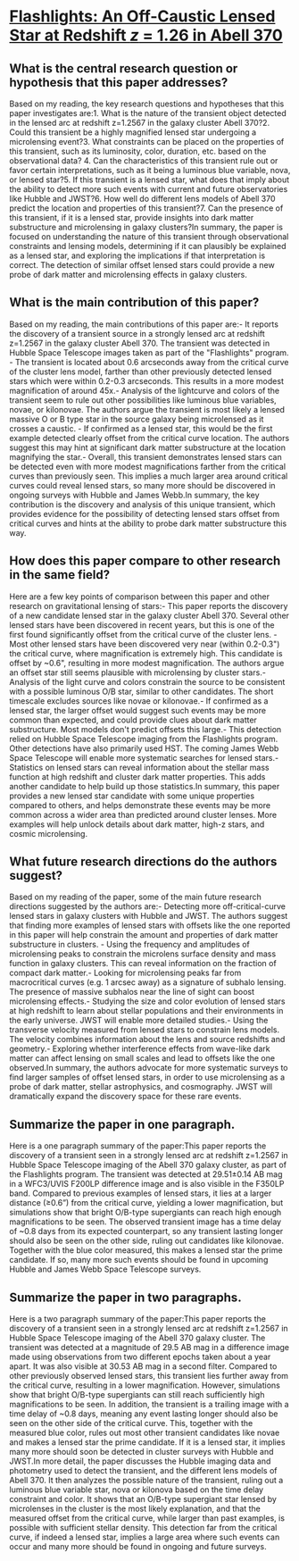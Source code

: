 # [Flashlights: An Off-Caustic Lensed Star at Redshift $z$ = 1.26 in Abell   370](https://arxiv.org/abs/2211.1402)

## What is the central research question or hypothesis that this paper addresses?

Based on my reading, the key research questions and hypotheses that this paper investigates are:1. What is the nature of the transient object detected in the lensed arc at redshift z=1.2567 in the galaxy cluster Abell 370?2. Could this transient be a highly magnified lensed star undergoing a microlensing event?3. What constraints can be placed on the properties of this transient, such as its luminosity, color, duration, etc. based on the observational data? 4. Can the characteristics of this transient rule out or favor certain interpretations, such as it being a luminous blue variable, nova, or lensed star?5. If this transient is a lensed star, what does that imply about the ability to detect more such events with current and future observatories like Hubble and JWST?6. How well do different lens models of Abell 370 predict the location and properties of this transient?7. Can the presence of this transient, if it is a lensed star, provide insights into dark matter substructure and microlensing in galaxy clusters?In summary, the paper is focused on understanding the nature of this transient through observational constraints and lensing models, determining if it can plausibly be explained as a lensed star, and exploring the implications if that interpretation is correct. The detection of similar offset lensed stars could provide a new probe of dark matter and microlensing effects in galaxy clusters.


## What is the main contribution of this paper?

Based on my reading, the main contributions of this paper are:- It reports the discovery of a transient source in a strongly lensed arc at redshift z=1.2567 in the galaxy cluster Abell 370. The transient was detected in Hubble Space Telescope images taken as part of the "Flashlights" program. - The transient is located about 0.6 arcseconds away from the critical curve of the cluster lens model, farther than other previously detected lensed stars which were within 0.2-0.3 arcseconds. This results in a more modest magnification of around 45x.- Analysis of the lightcurve and colors of the transient seem to rule out other possibilities like luminous blue variables, novae, or kilonovae. The authors argue the transient is most likely a lensed massive O or B type star in the source galaxy being microlensed as it crosses a caustic. - If confirmed as a lensed star, this would be the first example detected clearly offset from the critical curve location. The authors suggest this may hint at significant dark matter substructure at the location magnifying the star.- Overall, this transient demonstrates lensed stars can be detected even with more modest magnifications farther from the critical curves than previously seen. This implies a much larger area around critical curves could reveal lensed stars, so many more should be discovered in ongoing surveys with Hubble and James Webb.In summary, the key contribution is the discovery and analysis of this unique transient, which provides evidence for the possibility of detecting lensed stars offset from critical curves and hints at the ability to probe dark matter substructure this way.


## How does this paper compare to other research in the same field?

Here are a few key points of comparison between this paper and other research on gravitational lensing of stars:- This paper reports the discovery of a new candidate lensed star in the galaxy cluster Abell 370. Several other lensed stars have been discovered in recent years, but this is one of the first found significantly offset from the critical curve of the cluster lens. - Most other lensed stars have been discovered very near (within 0.2-0.3") the critical curve, where magnification is extremely high. This candidate is offset by ~0.6", resulting in more modest magnification. The authors argue an offset star still seems plausible with microlensing by cluster stars.- Analysis of the light curve and colors constrain the source to be consistent with a possible luminous O/B star, similar to other candidates. The short timescale excludes sources like novae or kilonovae.- If confirmed as a lensed star, the larger offset would suggest such events may be more common than expected, and could provide clues about dark matter substructure. Most models don't predict offsets this large.- This detection relied on Hubble Space Telescope imaging from the Flashlights program. Other detections have also primarily used HST. The coming James Webb Space Telescope will enable more systematic searches for lensed stars.- Statistics on lensed stars can reveal information about the stellar mass function at high redshift and cluster dark matter properties. This adds another candidate to help build up those statistics.In summary, this paper provides a new lensed star candidate with some unique properties compared to others, and helps demonstrate these events may be more common across a wider area than predicted around cluster lenses. More examples will help unlock details about dark matter, high-z stars, and cosmic microlensing.


## What future research directions do the authors suggest?

Based on my reading of the paper, some of the main future research directions suggested by the authors are:- Detecting more off-critical-curve lensed stars in galaxy clusters with Hubble and JWST. The authors suggest that finding more examples of lensed stars with offsets like the one reported in this paper will help constrain the amount and properties of dark matter substructure in clusters. - Using the frequency and amplitudes of microlensing peaks to constrain the microlens surface density and mass function in galaxy clusters. This can reveal information on the fraction of compact dark matter.- Looking for microlensing peaks far from macrocritical curves (e.g. 1 arcsec away) as a signature of subhalo lensing. The presence of massive subhalos near the line of sight can boost microlensing effects.- Studying the size and color evolution of lensed stars at high redshift to learn about stellar populations and their environments in the early universe. JWST will enable more detailed studies.- Using the transverse velocity measured from lensed stars to constrain lens models. The velocity combines information about the lens and source redshifts and geometry.- Exploring whether interference effects from wave-like dark matter can affect lensing on small scales and lead to offsets like the one observed.In summary, the authors advocate for more systematic surveys to find larger samples of offset lensed stars, in order to use microlensing as a probe of dark matter, stellar astrophysics, and cosmography. JWST will dramatically expand the discovery space for these rare events.


## Summarize the paper in one paragraph.

Here is a one paragraph summary of the paper:This paper reports the discovery of a transient seen in a strongly lensed arc at redshift z=1.2567 in Hubble Space Telescope imaging of the Abell 370 galaxy cluster, as part of the Flashlights program. The transient was detected at 29.51±0.14 AB mag in a WFC3/UVIS F200LP difference image and is also visible in the F350LP band. Compared to previous examples of lensed stars, it lies at a larger distance (≥0.6”) from the critical curve, yielding a lower magnification, but simulations show that bright O/B-type supergiants can reach high enough magnifications to be seen. The observed transient image has a time delay of ~0.8 days from its expected counterpart, so any transient lasting longer should also be seen on the other side, ruling out candidates like kilonovae. Together with the blue color measured, this makes a lensed star the prime candidate. If so, many more such events should be found in upcoming Hubble and James Webb Space Telescope surveys.


## Summarize the paper in two paragraphs.

Here is a two paragraph summary of the paper:This paper reports the discovery of a transient seen in a strongly lensed arc at redshift z=1.2567 in Hubble Space Telescope imaging of the Abell 370 galaxy cluster. The transient was detected at a magnitude of 29.5 AB mag in a difference image made using observations from two different epochs taken about a year apart. It was also visible at 30.53 AB mag in a second filter. Compared to other previously observed lensed stars, this transient lies further away from the critical curve, resulting in a lower magnification. However, simulations show that bright O/B-type supergiants can still reach sufficiently high magnifications to be seen. In addition, the transient is a trailing image with a time delay of ~0.8 days, meaning any event lasting longer should also be seen on the other side of the critical curve. This, together with the measured blue color, rules out most other transient candidates like novae and makes a lensed star the prime candidate. If it is a lensed star, it implies many more should soon be detected in cluster surveys with Hubble and JWST.In more detail, the paper discusses the Hubble imaging data and photometry used to detect the transient, and the different lens models of Abell 370. It then analyzes the possible nature of the transient, ruling out a luminous blue variable star, nova or kilonova based on the time delay constraint and color. It shows that an O/B-type supergiant star lensed by microlenses in the cluster is the most likely explanation, and that the measured offset from the critical curve, while larger than past examples, is possible with sufficient stellar density. This detection far from the critical curve, if indeed a lensed star, implies a large area where such events can occur and many more should be found in ongoing and future surveys.
